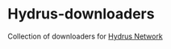 # Hydrus-downloaders
Collection of downloaders for [Hydrus Network](http://https://github.com/hydrusnetwork/hydrus/)

